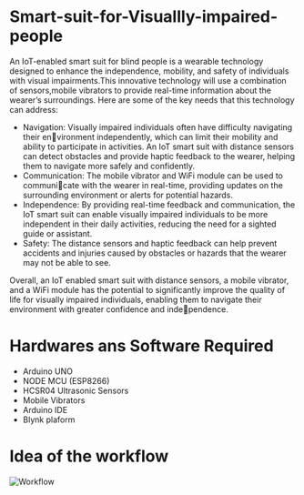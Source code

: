 # Smart-suit-for-Visuallly-impaired-people
An IoT-enabled smart suit for blind people is a wearable technology designed to enhance
the independence, mobility, and safety of individuals with visual impairments.This innovative technology will use a combination of sensors,mobile vibrators to provide real-time information about the wearer’s surroundings. Here are some of the key needs that this technology can address:
- Navigation: Visually impaired individuals often have difficulty navigating their environment independently, which can limit their mobility and ability to participate in
activities. An IoT smart suit with distance sensors can detect obstacles and provide
haptic feedback to the wearer, helping them to navigate more safely and confidently.
- Communication: The mobile vibrator and WiFi module can be used to communicate with the wearer in real-time, providing updates on the surrounding environment
or alerts for potential hazards.
- Independence: By providing real-time feedback and communication, the IoT smart
suit can enable visually impaired individuals to be more independent in their daily
activities, reducing the need for a sighted guide or assistant.
- Safety: The distance sensors and haptic feedback can help prevent accidents and
injuries caused by obstacles or hazards that the wearer may not be able to see.

Overall, an IoT enabled smart suit with distance sensors, a mobile vibrator, and a WiFi
module has the potential to significantly improve the quality of life for visually impaired
individuals, enabling them to navigate their environment with greater confidence and independence.

# Hardwares ans Software Required
- Arduino UNO
- NODE MCU (ESP8266)
- HCSR04 Ultrasonic Sensors
- Mobile Vibrators
- Arduino IDE
- Blynk plaform
# Idea of the workflow
![Workflow](https://github.com/Tithli/Smart-suit-for-Visuallly-impaired-people/assets/122496614/a80ea934-d4f7-4d6a-bf79-1194e743184c)

